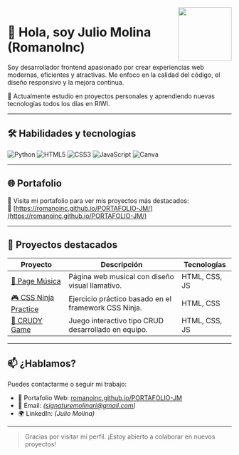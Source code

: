 <img src="https://avatars.githubusercontent.com/romanoInc" width="120" align="right" />

# 👋 Hola, soy Julio Molina (RomanoInc)

Soy desarrollador frontend apasionado por crear experiencias web modernas, eficientes y atractivas. Me enfoco en la calidad del código, el diseño responsivo y la mejora continua.

🚀 Actualmente estudio en proyectos personales y aprendiendo nuevas tecnologías todos los días en RIWI.

---

## 🛠️ Habilidades y tecnologías

![Python](https://img.shields.io/badge/-Python-3776AB?style=flat-square&logo=python&logoColor=white)
![HTML5](https://img.shields.io/badge/-HTML5-E34F26?style=flat-square&logo=html5&logoColor=white)
![CSS3](https://img.shields.io/badge/-CSS3-1572B6?style=flat-square&logo=css3)
![JavaScript](https://img.shields.io/badge/-JavaScript-F7DF1E?style=flat-square&logo=javascript&logoColor=black)
![Canva](https://img.shields.io/badge/-Canva-00C4CC?style=flat-square&logo=canva&logoColor=white)

---

## 🌐 Portafolio

🎯 Visita mi portafolio para ver mis proyectos más destacados:  
🔗 [https://romanoinc.github.io/PORTAFOLIO-JM/](https://romanoinc.github.io/PORTAFOLIO-JM/)

---

## 📌 Proyectos destacados

| Proyecto | Descripción | Tecnologías |
|---------|-------------|-------------|
| [🎵 Page Música](https://romanoinc.github.io/PAGEMUSICA/) | Página web musical con diseño visual llamativo. | HTML, CSS, JS |
| [🎮 CSS Ninja Practice](https://romanoinc.github.io/practicaCssNinja/) | Ejercicio práctico basado en el framework CSS Ninja. | HTML, CSS |
| [🎲 CRUDY Game](https://jeisonolaya.github.io/CRUDY-GAME/) | Juego interactivo tipo CRUD desarrollado en equipo. | HTML, CSS, JS |

---

## 📫 ¿Hablamos?

Puedes contactarme o seguir mi trabajo:

- 💼 Portafolio Web: [romanoinc.github.io/PORTAFOLIO-JM](https://romanoinc.github.io/PORTAFOLIO-JM/)
- 📧 Email: *(signaturemolinari@gmail.com)*
- 🌍 LinkedIn: *(Julio Molina)*

---

> Gracias por visitar mi perfil. ¡Estoy abierto a colaborar en nuevos proyectos!

